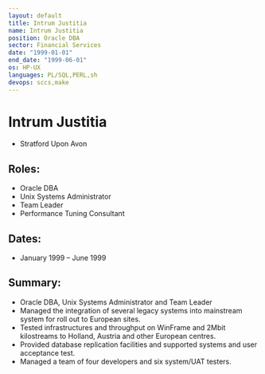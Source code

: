 ```yaml
---
layout: default
title: Intrum Justitia
name: Intrum Justitia
position: Oracle DBA
sector: Financial Services
date: "1999-01-01"
end_date: "1999-06-01"
os: HP-UX
languages: PL/SQL,PERL,sh
devops: sccs,make
---
```

# Intrum Justitia
- Stratford Upon Avon

## Roles: 
- Oracle DBA
- Unix Systems Administrator
- Team Leader
- Performance Tuning Consultant

## Dates:  
- January 1999 – June 1999

## Summary:
-	Oracle DBA, Unix Systems Administrator and Team Leader
-	Managed the integration of several legacy systems into mainstream system for roll out to European sites. 
-	Tested infrastructures and throughput on WinFrame and 2Mbit kilostreams to Holland, Austria and other European centres.
-	Provided database replication facilities and supported systems and user acceptance test.
-	Managed a team of four developers and six system/UAT testers.
